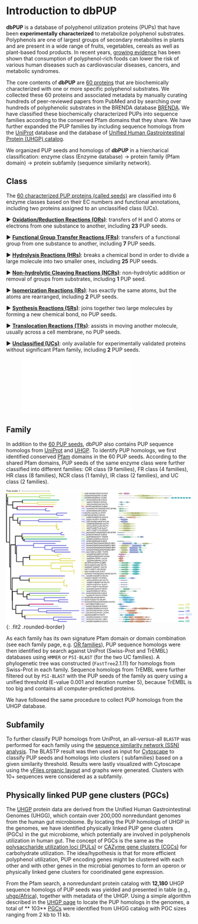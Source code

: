 # Introduction to dbPUP

**dbPUP** is a database of polyphenol utilization proteins (PUPs) that have been **experimentally characterized** to
metabolize polyphenol substrates. Polyphenols are one of largest groups of secondary metabolites in plants and are
present in a wide range of fruits, vegetables, cereals as well as plant-based food products. In recent
years, [growing evidence](https://pubs.rsc.org/ko/content/articlehtml/2019/fo/c8fo01997e) has been shown that
consumption of polyphenol-rich foods can lower the risk of various human diseases such as cardiovascular diseases,
cancers, and metabolic syndromes.

The core contents of **dbPUP** are [60 proteins](./characterized) that are biochemically characterized with one or more
specific polyphenol substrates. We collected these 60 proteins and associated metadata by manually curating hundreds of
peer-reviewed papers from PubMed and by searching over hundreds of polyphenolic substrates in the BRENDA
database [BRENDA](https://www.brenda-enzymes.org/). We have classified these biochemically characterized PUPs into
sequence families according to the conserved Pfam domains that they share. We have further expanded the PUP families by
including sequence homologs from the [UniProt](https://www.uniprot.org/) database and the database
of [Unified Human Gastrointestinal Protein (UHGP) catalog](https://www.nature.com/articles/s41587-020-0603-3).

We organized PUP seeds and homologs of **dbPUP** in a hiercharical classification: enzyme class (Enzyme database) ->
protein family (Pfam domain) -> protein subfamily (sequence similarity network).

## Class

The [60 characterized PUP proteins (called seeds)](./characterized) are classified into 6 enzyme classes based on their
EC numbers and functional annotations, including two proteins assigned to an unclassified class (UCs).

&#9658; [**Oxidation/Reduction Reactions (ORs)**](./classes/ORs): transfers of H and O atoms or electrons from one
substance to another, including **23** PUP seeds.

&#9658;  [**Functional Group Transfer Reactions (FRs)**](./classes/FRs): transfers of a functional group from one
substance to another, including **7** PUP seeds.

&#9658; [**Hydrolysis Reactions (HRs)**](./classes/HRs): breaks a chemical bond in order to divide a large molecule into
two smaller ones, including **25** PUP seeds.

&#9658; [**Non-hydrolytic Cleaving Reactions (NCRs)**](./classes/NCRs): non-hydrolytic addition or removal of groups
from substrates, including  **1** PUP seed.

&#9658; [**Isomerization Reactions (IRs)**](./classes/IRs): has exactly the same atoms, but the atoms are rearranged,
including **2** PUP seeds.

&#9658; [**Synthesis Reactions (SRs)**](./classes/SRs): joins together two large molecules by forming a new chemical
bond, no PUP seeds.

&#9658; [**Translocation Reactions (TRs)**](./classes/TRs): assists in moving another molecule, usually across a cell
membrane, no PUP seeds.

&#9658; [**Unclassified (UCs)**](./classes/UCs): only available for experimentally validated proteins without
significant Pfam family, including **2** PUP seeds.

<figure class="fit">
    <embed type="image/svg+xml" src="./static/images/text_content/figures/family_count.svg" />
</figure>

## Family

In addition to the [60 PUP seeds](./characterized), dbPUP also contains PUP sequence homologs
from [UniProt](https://www.uniprot.org/) and [UHGP](https://www.nature.com/articles/s41587-020-0603-3). To identify PUP
homologs, we first identified conserved [Pfam](http://pfam.xfam.org/) domains in the 60 PUP seeds. According to the
shared Pfam domains, PUP seeds of the same enzyme class were further classified into different families: OR class (9
families), FR class (4 families), HR class (8 families), NCR class (1 family), IR class (2 families), and UC class (2
families).

![characterized_protein](./static/images/text_content/figures/characterized_protein.jpg){: .fit2 .rounded-border}

As each family has its own signature Pfam domain or domain combination (see each family page,
e.g. [OR families](./classes/ORs#pfam-information)), PUP sequence homologs were then identified by search against
UniProt (Swiss-Prot and TrEMBL) databases using `HMMER` or `PSI-BLAST` (for the two UC families). A phylogenetic tree
was constructed (`FastTree`2.1.11) for homologs from Swiss-Prot in each family. Sequence homologs from TrEMBL were
further filtered out by `PSI-BLAST` with the PUP seeds of the family as query using a unified threshold (E-value 0.001
and iteration number 5), because TrEMBL is too big and contains all computer-predicted proteins.

We have followed the same procedure to collect PUP homologs from the UHGP database.

## Subfamily

To further classify PUP homologs from UniProt, an all-*versus*-all `BLASTP` was performed for each family using
the [sequence similarity network (SSN) analysis](https://efi.igb.illinois.edu/efi-est/tutorial.php). The BLASTP result
was then used as input for [Cytoscape](https://cytoscape.org/) to classify PUP seeds and homologs into clusters (
subfamilies) based on a given similarity threshold. Results were lastly visualized with Cytoscape using
the [yFiles organic layout](https://www.yworks.com/products/yfiles-layout-algorithms-for-cytoscape) and graphs were
generated. Clusters with 10+ sequences were considered as a subfamily.

## Physically linked PUP gene clusters (PGCs)

The [UHGP](https://www.nature.com/articles/s41587-020-0603-3) protein data are derived from the Unified Human
Gastrointestinal Genomes (UHGG), which contain over 200,000 nonredundant genomes from the human gut microbiome. By
locating the PUP homologs of UHGP in the genomes, we have identified physically linked PUP gene clusters (PGCs) in the
gut microbiome, which potentially are involved in polyphenols utilization in human gut. The concept of PGCs is the same
as the [polysaccharide utilization loci (PULs)](https://pubmed.ncbi.nlm.nih.gov/28138099/)
or [CAZyme gene clusters (CGCs)](https://academic.oup.com/nar/article/46/W1/W95/4996582) for carbohydrate utilization.
The idea/hypothesis is that for more efficient polyphenol utilization, PUP encoding genes might be clustered with each
other and with other genes in the microbial genomes to form an operon or physically linked gene clusters for
cooridinated gene expression.

From the Pfam search, a nonredundant protein catalog with **12,180** UHGP sequence homologs of PUP seeds was yielded and
presented in table (e.g., [uhgp/Africa](./uhgp/Africa)), together with metadata of the UHGP. Using a simple algorithm
described in the [UHGP page](./uhgp_home) to locate the PUP homologs in the genomes, a total of **
103** [PGCs](./uhgp/Cluster) were identified from UHGG catalog with PGC sizes ranging from 2 kb to 11 kb.


